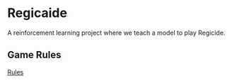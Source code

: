 # Regicaide
A reinforcement learning project where we teach a model to play Regicide.

## Game Rules

[Rules](https://www.regicidegame.com/site_files/33132/upload_files/RegicideRulesA4.pdf)